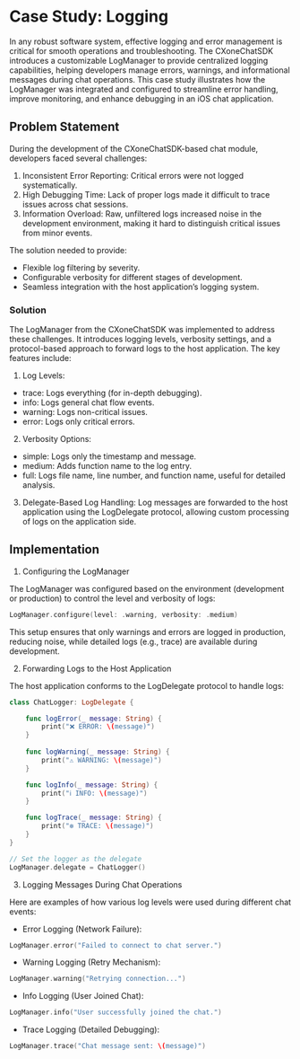 # Case Study: Logging

In any robust software system, effective logging and error management is critical for smooth operations and troubleshooting. The CXoneChatSDK introduces a customizable LogManager to provide centralized logging capabilities, helping developers manage errors, warnings, and informational messages during chat operations. This case study illustrates how the LogManager was integrated and configured to streamline error handling, improve monitoring, and enhance debugging in an iOS chat application.


## Problem Statement

During the development of the CXoneChatSDK-based chat module, developers faced several challenges:

1. Inconsistent Error Reporting: Critical errors were not logged systematically.
2. High Debugging Time: Lack of proper logs made it difficult to trace issues across chat sessions.
3. Information Overload: Raw, unfiltered logs increased noise in the development environment, making it hard to distinguish critical issues from minor events.

The solution needed to provide:

- Flexible log filtering by severity.
- Configurable verbosity for different stages of development.
- Seamless integration with the host application’s logging system.

### Solution

The LogManager from the CXoneChatSDK was implemented to address these challenges. It introduces logging levels, verbosity settings, and a protocol-based approach to forward logs to the host application. The key features include:

1. Log Levels:
  - trace: Logs everything (for in-depth debugging).
  - info: Logs general chat flow events.
  - warning: Logs non-critical issues.
  - error: Logs only critical errors.

2. Verbosity Options:
  - simple: Logs only the timestamp and message.
  - medium: Adds function name to the log entry.
  - full: Logs file name, line number, and function name, useful for detailed analysis.
  
3. Delegate-Based Log Handling:
Log messages are forwarded to the host application using the LogDelegate protocol, allowing custom processing of logs on the application side.


## Implementation

1. Configuring the LogManager

The LogManager was configured based on the environment (development or production) to control the level and verbosity of logs:

```swift
LogManager.configure(level: .warning, verbosity: .medium)
```

This setup ensures that only warnings and errors are logged in production, reducing noise, while detailed logs (e.g., trace) are available during development.

2. Forwarding Logs to the Host Application

The host application conforms to the LogDelegate protocol to handle logs:

```swift
class ChatLogger: LogDelegate {

    func logError(_ message: String) {
        print("❌ ERROR: \(message)")
    }
    
    func logWarning(_ message: String) {
        print("⚠️ WARNING: \(message)")
    }

    func logInfo(_ message: String) {
        print("ℹ️ INFO: \(message)")
    }

    func logTrace(_ message: String) {
        print("❇️ TRACE: \(message)")
    }
}

// Set the logger as the delegate
LogManager.delegate = ChatLogger()
```

3. Logging Messages During Chat Operations

Here are examples of how various log levels were used during different chat events:

- Error Logging (Network Failure):

```swift
LogManager.error("Failed to connect to chat server.")
```

- Warning Logging (Retry Mechanism):

```swift
LogManager.warning("Retrying connection...")
```

- Info Logging (User Joined Chat):

```swift
LogManager.info("User successfully joined the chat.")
```

- Trace Logging (Detailed Debugging):

```swift
LogManager.trace("Chat message sent: \(message)")
```
